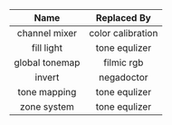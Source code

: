 | Name              | Replaced By           |
| :-:               | :-:                   |
| channel mixer     | color calibration     |
| fill light        | tone equlizer         |
| global tonemap    | filmic rgb            |
| invert            | negadoctor            |
| tone mapping      | tone equlizer         |
| zone system       | tone equlizer         |
